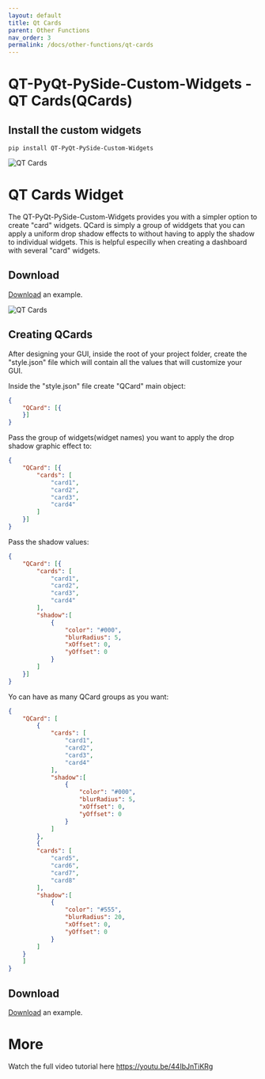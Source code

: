 ```yaml
---
layout: default
title: Qt Cards
parent: Other Functions
nav_order: 3
permalink: /docs/other-functions/qt-cards
---
```


# QT-PyQt-PySide-Custom-Widgets - QT Cards(QCards)

## Install the custom widgets
```
pip install QT-PyQt-PySide-Custom-Widgets

```

![QT Cards](https://github.com/KhamisiKibet/Doc-QT-PyQt-PySide-Custom-Widgets/blob/main/images/qt-cards-on-dashboard.png?raw=true)

# QT Cards Widget

The QT-PyQt-PySide-Custom-Widgets provides you with a simpler option to create "card" widgets. 
QCard is simply a group of widdgets that you can apply a uniform drop shadow effects to without having to apply the shadow to individual widgets. This is helpful especilly when creating a dashboard with several "card" widgets.


## Download

[Download](https://github.com/KhamisiKibet/Doc-QT-PyQt-PySide-Custom-Widgets/tree/main/examples) an example.

![QT Cards](https://github.com/KhamisiKibet/Doc-QT-PyQt-PySide-Custom-Widgets/blob/main/images/Screenshot_20230923_074144.png?raw=true)

## Creating QCards
After designing your GUI, inside the root of your project folder, create the "style.json" file which will contain all the values that will customize your GUI.


Inside the "style.json" file create "QCard" main object:

```json
{
	"QCard": [{
	}]
}
```

Pass the group of widgets(widget names) you want to apply the drop shadow graphic effect to:

```json
{
	"QCard": [{
		"cards": [
			"card1",
			"card2",
			"card3",
			"card4"
		]
	}]
}
```

Pass the shadow values:

```json
{
	"QCard": [{
		"cards": [
			"card1",
			"card2",
			"card3",
			"card4"
		],
		"shadow":[
			{
				"color": "#000",
				"blurRadius": 5,
				"xOffset": 0,
				"yOffset": 0
			}
		]
	}]
}
```

Yo can have as many QCard groups as you want:

```json
{
	"QCard": [
		{
			"cards": [
				"card1",
				"card2",
				"card3",
				"card4"
			],
			"shadow":[
				{
					"color": "#000",
					"blurRadius": 5,
					"xOffset": 0,
					"yOffset": 0
				}
			]
		},
		{
		"cards": [
			"card5",
			"card6",
			"card7",
			"card8"
		],
		"shadow":[
			{
				"color": "#555",
				"blurRadius": 20,
				"xOffset": 0,
				"yOffset": 0
			}
		]
	}
	]
}
```

## Download

[Download](https://github.com/KhamisiKibet/Doc-QT-PyQt-PySide-Custom-Widgets/tree/main/examples) an example.

# More

Watch the full video tutorial here https://youtu.be/44IbJnTiKRg
